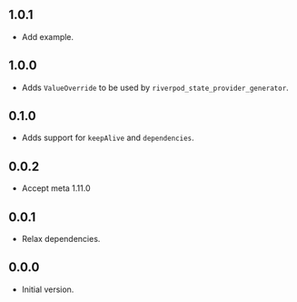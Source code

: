 ## 1.0.1

- Add example.

## 1.0.0

- Adds `ValueOverride` to be used by `riverpod_state_provider_generator`.

## 0.1.0

- Adds support for `keepAlive` and `dependencies`.

## 0.0.2

- Accept meta 1.11.0

## 0.0.1

- Relax dependencies.

## 0.0.0

- Initial version.
